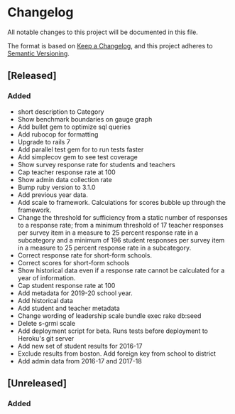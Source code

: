 # Changelog

All notable changes to this project will be documented in this file.

The format is based on [Keep a Changelog](https://keepachangelog.com/en/1.0.0/),
and this project adheres to [Semantic Versioning](https://semver.org/spec/v2.0.0.html).

## [Released]

### Added

- short description to Category
- Show benchmark boundaries on gauge graph
- Add bullet gem to optimize sql queries
- Add rubocop for formatting
- Upgrade to rails 7
- Add parallel test gem for to run tests faster
- Add simplecov gem to see test coverage
- Show survey response rate for students and teachers
- Cap teacher response rate at 100
- Show admin data collection rate
- Bump ruby version to 3.1.0
- Add previous year data.
- Add scale to framework. Calculations for scores bubble up through the framework.
- Change the threshold for sufficiency from a static number of responses to a response rate; from a minimum threshold of 17 teacher responses per survey item in a measure to 25 percent response rate in a subcategory and a minimum of 196 student responses per survey item in a measure to 25 percent response rate in a subcategory.
- Correct response rate for short-form schools.
- Correct scores for short-form schools
- Show historical data even if a response rate cannot be calculated for a year of information.
- Cap student response rate at 100
- Add metadata for 2019-20 school year.
- Add historical data
- Add student and teacher metadata
- Change wording of leadership scale
  bundle exec rake db:seed
- Delete s-grmi scale
- Add deployment script for beta.  Runs tests before deployment to Heroku's git server
- Add new set of student results for 2016-17
- Exclude results from boston. Add foreign key from school to district
- Add admin data from 2016-17 and 2017-18

## [Unreleased]

### Added
